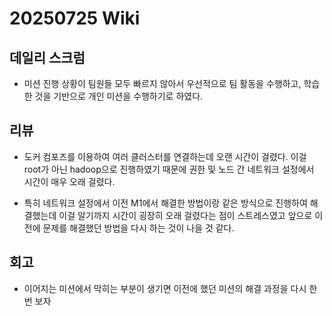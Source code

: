 # 20250725 Wiki

## 데일리 스크럼

- 미션 진행 상황이 팀원들 모두 빠르지 않아서 우선적으로 팀 활동을 수행하고, 학습한 것을 기반으로 개인 미션을 수행하기로 하였다.

## 리뷰

- 도커 컴포즈를 이용하여 여러 클러스터를 연결하는데 오랜 시간이 걸렸다. 이걸 root가 아닌 hadoop으로 진행하였기 때문에 권한 및 노드 간 네트워크 설정에서 시간이 매우 오래 걸렸다.

- 특히 네트워크 설정에서 이전 M1에서 해결한 방법이랑 같은 방식으로 진행하여 해결했는데 이걸 알기까지 시간이 굉장히 오래 걸렸다는 점이 스트레스였고 앞으로 이전에 문제를 해결했던 방법을 다시 하는 것이 나을 것 같다.

## 회고

- 이어지는 미션에서 막히는 부분이 생기면 이전에 했던 미션의 해결 과정을 다시 한번 보자